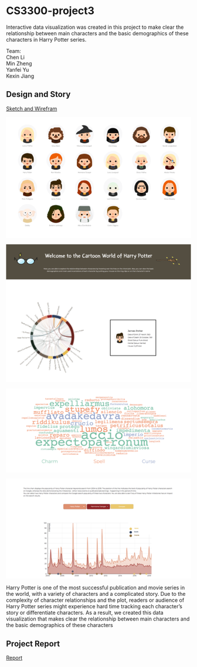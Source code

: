 # CS3300-project3
Interactive data visualization was created in this project to make clear the relationship between main
characters and the basic demographics of these characters in Harry Potter series.

Team:<br/>
Chen Li<br/>
Min Zheng<br/>
Yanfei Yu<br/>
Kexin Jiang<br/>
 ##  Design and Story
[Sketch and Wirefram](/img/sketch.jpeg)

 ![](/img/HappyPotterCharacter.png)

 ![](/img/layout1.png)

 ![](/img/layout2.png)

 ![](/img/layout3.png)

 Harry Potter is one of the most successful publication and movie series in the world, with a variety of characters and a complicated story. Due to the complexity of character relationships and the plot, readers or audience of Harry Potter series might experience hard time tracking each character’s story or differentiate characters. As a result, we created this data visualization that makes clear the relationship between main
 characters and the basic demographics of these characters
 ##  Project Report
 [Report](/report.pdf)
